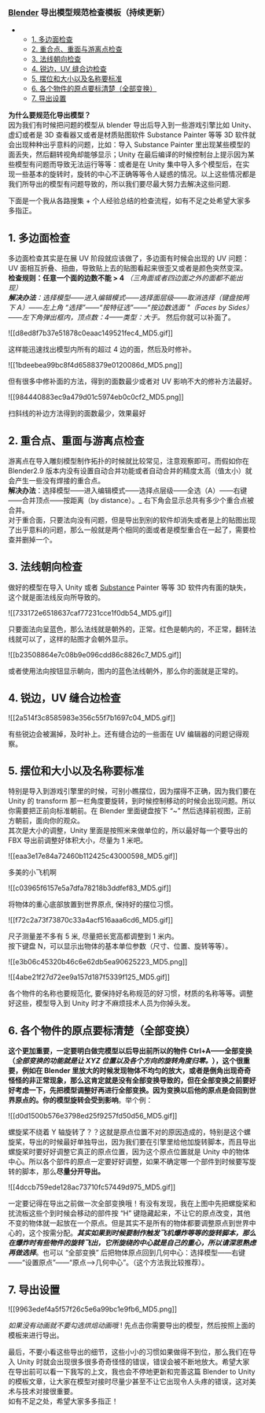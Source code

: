 ### [Blender](https://so.csdn.net/so/search?q=Blender&spm=1001.2101.3001.7020) 导出模型规范检查模板（持续更新）

*   *   [1. 多边面检查](#1_6)
    *   [2. 重合点、重面与游离点检查](#2_18)
    *   [3. 法线朝向检查](#3_23)
    *   [4. 锐边，UV 缝合边检查](#4UV_27)
    *   [5. 摆位和大小以及名称要标准](#5_30)
    *   [6. 各个物件的原点要标清楚（全部变换）](#6_42)
    *   [7. 导出设置](#7_48)

**为什么要规范化导出模型？**  
因为我们有时候把问题的模型从 blender 导出后导入到一些游戏引擎比如 Unity、虚幻或者是 3D 查看器又或者是材质贴图软件 Substance Painter 等等 3D 软件就会出现种种出乎意料的问题，比如：导入 Substance Painter 里出现某些模型的面丢失，然后翻转视角却能够显示；Unity 在最后编译的时候控制台上提示因为某些模型有问题而导致无法运行等等：或者是在 Unity 集中导入多个模型后，在实现一些基本的旋转时，旋转的中心不正确等等令人疑惑的情况。以上这些情况都是我们所导出的模型有问题导致的，所以我们要尽最大努力去解决这些问题.

下面是一个我从各路搜集 + 个人经验总结的检查流程，如有不足之处希望大家多多指正。

## 1. 多边面检查

多边面检查其实是在展 UV 阶段就应该做了，多边面有时候会出现的 UV 问题：UV 面相互折叠、扭曲，导致贴上去的贴图看起来很歪又或者是颜色突然变深。  
**检查规则：任意一个面的边数不能 > 4** _（三角面或者四边面之外的面都不能出现）_  
_**解决办法**：选择模型——进入编辑模式——选择面层级——取消选择（键盘按两下 A）——左上角 “选择”——“按特征选”——“按边数选面 "（Faces by Sides）——左下角弹出框内，顶点数：4——类型：大于。_ 然后你就可以补面了。

![[d8ed8f7b37e51878c0eaac149521fec4_MD5.gif]]

这样能迅速找出模型内所有的超过 4 边的面，然后及时修补。  

![[1bdeebea99bc8f4d6588379e0120086d_MD5.png]]

  
但有很多中修补面的方法，得到的面数最少或者对 UV 影响不大的修补方法最好。  

![[984440883ec9a479d01c5974eb0c0cf2_MD5.png]]

扫斜线的补边方法得到的面数最少，效果最好

## 2. 重合点、重面与游离点检查

游离点在导入雕刻模型制作拓扑的时候就比较常见，注意观察即可。而假如你在 Blender2.9 版本内没有设置自动合并功能或者自动合并的精度太高（值太小）就会产生一些没有焊接的重合点。  
**解决办法**：选择模型——进入编辑模式——选择点层级——全选（A）——右键——合并顶点——按距离（by distance）。_ 右下角会显示总共有多少个重合点被合并。  
对于重合面，只要法向没有问题，但是导出到别的软件却消失或者是上的贴图出现了出乎意料的问题，那么一般就是两个相同的面或者是模型重合在一起了，需要检查并删掉一个。

## 3. 法线朝向检查

做好的模型在导入 Unity 或者 [Substance](https://so.csdn.net/so/search?q=Substance&spm=1001.2101.3001.7020) Painter 等等 3D 软件内有面的缺失，这个就是面法线反向所导致的。  

![[733172e6518637caf77231cce1f0db54_MD5.gif]]

只要面法向呈蓝色，那么法线就是朝外的，正常。红色是朝内的，不正常，翻转法线就可以了，这样的贴图才会朝外显示。  

![[b23508864e7c08b9e096cdd86c8826c7_MD5.gif]]

或者使用法向按钮显示朝向，图内的蓝色法线朝外，那么你的面就是正常的。

## 4. 锐边，UV 缝合边检查

![[2a514f3c8585983e356c55f7b1697c04_MD5.gif]]

有些锐边会被漏掉，及时补上。还有缝合边的一些面在 UV 编辑器的问题记得观察。

## 5. 摆位和大小以及名称要标准

特别是导入到游戏引擎里的时候，可别小瞧摆位，因为摆得不正确，因为我们要在 Unity 的 transform 那一栏角度要旋转，到时候控制移动的时候会出现问题。所以你需要把正前向标准朝前。在 Blender 里面键盘按下 “~” 然后选择前视图，正前方朝前，面向你的观众。  
其次是大小的调整，Unity 里面是按照米来做单位的，所以最好每一个要导出的 FBX 导出前调整好体积大小，尽量为 1 米吧。  

![[eaa3e17e84a72460b112425c43000598_MD5.gif]]

多美的小飞机啊  

![[c03965f6157e5a7dfa78218b3ddfef83_MD5.gif]]

将物体的重心底部放置到世界原点, 保持好的摆位习惯。  

![[f72c2a73f73870c33a4acf516aaa6cd6_MD5.gif]]

尺子测量差不多有 5 米, 尽量把长宽高都调整到 1 米内。  
按下键盘 N，可以显示出物体的基本单位参数（尺寸、位置、旋转等等）。

![[e3b06c45320b46c6e62db5ea90625223_MD5.png]]

![[4abe21f27d72ee9a157d187f5339f125_MD5.gif]]

各个物件的名称也要规范化, 要保持好名称规范的好习惯，材质的名称等等。调整好这些，模型导入到 Unity 时才不麻烦技术人员为你掉头发。

## 6. 各个物件的原点要标清楚（全部变换）

**这个更加重要，一定要明白做完模型以后导出前所以的物件 Ctrl+A——全部变换（_全部变换的功能就是让 XYZ 位置以及各个方向的旋转角度归零。_），这个很重要，例如在 Blender 里放大的时候发现物体不均匀的放大，或者是倒角出现奇奇怪怪的非正常现象，那么这肯定就是没有全部变换导致的，但在全部变换之前要好好考虑一下，先把模型调整好再进行全部变换。因为变换以后他的原点是会回到世界原点的。你的模型旋转会受到影响**。举个例：  

![[d0d1500b576e3798ed25f9257fd50d56_MD5.gif]]

螺旋桨不绕着 Y 轴旋转了？？这就是原点位置不对的原因造成的，特别是这个螺旋桨，导出的时候最好单独导出，因为我们要在引擎里给他加旋转脚本，而且导出螺旋桨时要好好调整它真正的原点位置，因为这个原点位置就是 Unity 中的物体中心。所以各个部件的原点一定要好好调整，如果不确定哪一个部件到时候要写旋转的脚本，那么**尽量分开导出。**

![[4dccb759ede128ac73710fc57449d975_MD5.gif]]

一定要记得在导出之前做一次全部变换哦！有没有发现，我在上图中先把螺旋桨和扰流板这些个到时候会移动的部件按 “H” 键隐藏起来，不让它的原点改变，其他不变的物体就一起放在一个原点。但是其实不是所有的物体都要调整原点到世界中心的，这个按需分配。_**其实如果到时候要制作触发飞机爆炸等等的旋转脚本，那么在爆炸时有些物件的旋转飞出，它所旋绕的中心就是自己的重心，所以请深思熟虑再做选择**_。也可以 “全部变换” 后把物体原点回到几何中心：选择模型——右键——“设置原点”——“原点—>几何中心”。（这个方法我比较推荐）。

## 7. 导出设置

![[9963edef4a5f57f26c5e6a99bc1e9fb6_MD5.png]]

  
_如果没有动画就不要勾选烘焙动画哦_ ! 先点击你需要导出的模型，然后按照上面的模板来进行导出。

最后，不要小看这些导出的细节，这些小小的习惯如果做得不到位，那么我们在导入 Unity 时就会出现很多很多奇奇怪怪的错误，错误会被不断地放大。希望大家在导出前可以看一下我写的上文，我也会不停地更新和完善这篇 Blender to Unity 的模板文章，让大家在模型对接时尽量少甚至不让它出现令人头疼的错误，这对美术与技术对接很重要。  
如有不足之处，希望大家多多指正！